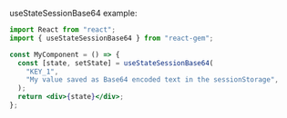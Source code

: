 useStateSessionBase64 example:

```jsx static
import React from "react";
import { useStateSessionBase64 } from "react-gem";

const MyComponent = () => {
  const [state, setState] = useStateSessionBase64(
    "KEY_1",
    "My value saved as Base64 encoded text in the sessionStorage",
  );
  return <div>{state}</div>;
};
```
